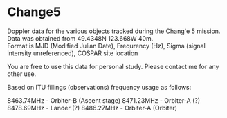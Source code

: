 # Change5

Doppler data for the various objects tracked during the Chang'e 5 mission.  Data was obtained from 49.4348N 123.668W 40m.  
Format is MJD (Modified Julian Date), Frequrency (Hz), Sigma (signal intensity unreferenced), COSPAR site location

You are free to use this data for personal study.  Please contact me for any other use.

Based on ITU fillings (observations) frequency usage as follows:

8463.74MHz - Orbiter-B (Ascent stage)
8471.23MHz - Orbiter-A (?)
8478.69MHz - Lander (?)
8486.27MHz - Orbiter-A (Orbiter)
